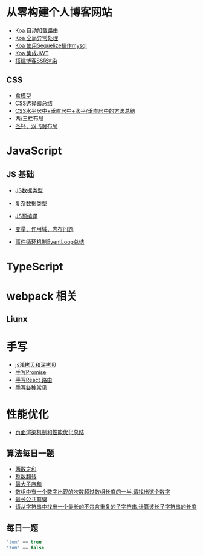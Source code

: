 
# 从零构建个人博客网站
- [Koa 自动加载路由](https://juejin.im/post/5e970c7fe51d457918095eb0)
- [Koa 全局异常处理](https://juejin.im/post/5e970d0e51882573a343e2ab)
- [Koa 使用Sequelize操作mysql](https://juejin.im/post/5e970c0b51882573793e832f)
- [Koa 集成JWT](https://juejin.im/post/5e9900cbf265da47a9280051)
- [搭建博客SSR渲染](https://github.com/LiLixikun/webBlog/blob/master/Node/%E4%BB%8E%E9%9B%B6%E6%90%AD%E5%BB%BA%E4%B8%AA%E4%BA%BA%E5%8D%9A%E5%AE%A2-%E6%9C%8D%E5%8A%A1%E7%AB%AFSSR%E6%B8%B2%E6%9F%93.md)


## CSS 
- [盒模型](https://github.com/LiLixikun/webBlog/blob/master/css/md/box-modle.md)
- [CSS选择器总结](https://github.com/LiLixikun/webBlog/blob/master/css/md/select.md) 
- [CSS水平居中+垂直居中+水平/垂直居中的方法总结](https://github.com/LiLixikun/webBlog/blob/master/css/md/%E5%9E%82%E7%9B%B4%E5%B1%85%E4%B8%AD%E5%AF%B9%E9%BD%90.md) 
- [两/三栏布局](https://github.com/LiLixikun/webBlog/blob/master/css/md/two-columns.md)
- [圣杯、双飞翼布局](https://github.com/LiLixikun/webBlog/blob/master/css/md/grail-layout.md)

# JavaScript

## JS 基础
- [JS数据类型](https://juejin.im/post/5deda003f265da33910a3325)
- [复杂数据类型](https://github.com/LiLixikun/webBlog/blob/master/JS/md/object-type.md)

- [JS预编译](https://github.com/LiLixikun/webBlog/blob/master/JS/md/%E9%A2%84%E7%BC%96%E8%AF%91.md)
- [变量、作用域、内存问题](https://github.com/LiLixikun/webBlog/blob/master/JS/md/%E5%8F%98%E9%87%8F%E3%80%81%E4%BD%9C%E7%94%A8%E5%9F%9F%E3%80%81%E5%86%85%E5%AD%98%E9%97%AE%E9%A2%98.md)
- [事件循环机制EventLoop总结](https://github.com/LiLixikun/webBlog/blob/master/JS/md/事件循环机制EventLoop.md)

# TypeScript

# webpack 相关


## Liunx



# 手写
- [js浅拷贝和深拷贝](https://github.com/LiLixikun/webBlog/blob/master/JS/md/js%E6%B5%85%E6%8B%B7%E8%B4%9D%E5%92%8C%E6%B7%B1%E6%8B%B7%E8%B4%9D.md)
- [手写Promise](https://github.com/LiLixikun/webBlog/blob/master/%E6%89%8B%E5%86%99/promise.md)
- [手写React 路由](https://github.com/LiLixikun/webBlog/tree/master/%E6%89%8B%E5%86%99/react-router-dom)
- [手写各种常见](https://github.com/LiLixikun/webBlog/blob/master/JS/md/new-call-bind.md)


# 性能优化
- [页面渲染机制和性能优化总结](https://juejin.im/post/5ddb7f38f265da7de667d2d5#heading-0)



## 算法每日一题
- [两数之和](https://github.com/LiLixikun/webBlog/blob/master/%E7%AE%97%E6%B3%95/two-sum.md)
- [整数翻转](https://github.com/LiLixikun/webBlog/blob/master/%E7%AE%97%E6%B3%95/reverse-integer.md)
- [最大子序和](https://github.com/LiLixikun/webBlog/blob/master/%E7%AE%97%E6%B3%95/maximum-subarray.md)
- [数组中有一个数字出现的次数超过数组长度的一半,请找出这个数字](https://github.com/LiLixikun/webBlog/blob/master/%E7%AE%97%E6%B3%95/max-arr-times.md)
- [最长公共前缀](https://github.com/LiLixikun/webBlog/blob/master/%E7%AE%97%E6%B3%95/longest-common-prefix.md)
- [请从字符串中找出一个最长的不包含重复的子字符串,计算该长子字符串的长度](https://github.com/LiLixikun/webBlog/blob/master/%E7%AE%97%E6%B3%95/longest-no-repeat-str.md)

## 每日一题

```js
'tom' == true
'tom' == false
```